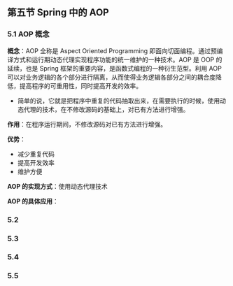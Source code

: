 ## 第五节 Spring 中的 AOP

### 5.1 AOP 概念

**概念**：AOP 全称是 Aspect Oriented Programming 即面向切面编程。通过预编译方式和运行期动态代理实现程序功能的统一维护的一种技术。AOP 是 OOP 的延续，也是 Spring 框架的重要内容，是函数式编程的一种衍生范型。利用 AOP 可以对业务逻辑的各个部分进行隔离，从而使得业务逻辑各部分之间的耦合度降低，提高程序的可重用性，同时提高开发的效率。
* 简单的说，它就是把程序中重复的代码抽取出来，在需要执行的时候，使用动态代理的技术，在不修改源码的基础上，对已有方法进行增强。

**作用**：在程序运行期间，不修改源码对已有方法进行增强。

**优势**：
* 减少重复代码
* 提高开发效率
* 维护方便

**AOP 的实现方式**：使用动态代理技术

**AOP 的具体应用**：



### 5.2

 
  
   
### 5.3      




### 5.4 

 
  
### 5.5     